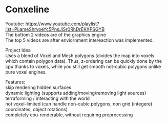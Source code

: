 # Conxeline

Youtube: https://www.youtube.com/playlist?list=PLameShrvoeYc5PnsJiSr0RhDrEKXPSGYB  
The bottom 2 videos are of the graphics engine  
The top 5 videos are after enviornment intereaction was implemented.

Project Idea  
Uses a blend of Voxel and Mesh polygons (divides the map into voxels which contain polygon data). Thus, z-ordering can be quickly done by the cpu thanks to voxels, while you still get smooth not-cubic polygons unlike pure voxel engines.

Features:  
skip rendering hidden surfaces  
dynamic lighting (supports adding/moving/removing light sources)  
terraforming / interacting with the world  
not voxel-limited (can handle non-cubic polygons, non grid (integere) coordinates, object rotations)  
completely cpu-renderable, without requiring preprocessing
